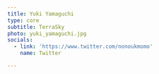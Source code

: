 ```yaml
---
title: Yuki Yamaguchi
type: core
subtitle: TerraSky
photo: yuki_yamaguchi.jpg
socials:
  - link: 'https://www.twitter.com/nonoukmomo'
    name: Twitter

---
```


